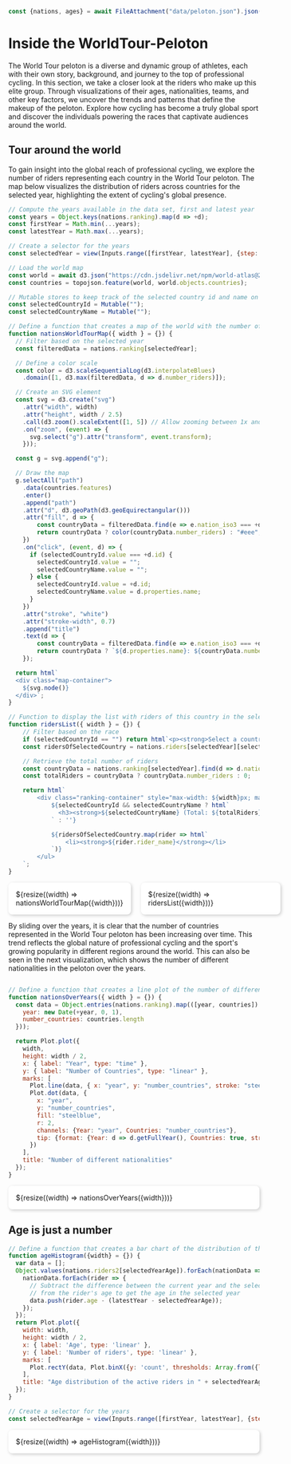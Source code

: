```js
const {nations, ages} = await FileAttachment("data/peloton.json").json();
```

# Inside the WorldTour-Peloton
The World Tour peloton is a diverse and dynamic group of athletes, each with their own story, background, and journey to the top of professional cycling. In this section, we take a closer look at the riders who make up this elite group. Through visualizations of their ages, nationalities, teams, and other key factors, we uncover the trends and patterns that define the makeup of the peloton. Explore how cycling has become a truly global sport and discover the individuals powering the races that captivate audiences around the world.

## Tour around the world

To gain insight into the global reach of professional cycling, we explore the number of riders representing each country in the World Tour peloton. The map below visualizes the distribution of riders across countries for the selected year, highlighting the extent of cycling's global presence.

```js
// Compute the years available in the data set, first and latest year
const years = Object.keys(nations.ranking).map(d => +d);
const firstYear = Math.min(...years);
const latestYear = Math.max(...years);

// Create a selector for the years
const selectedYear = view(Inputs.range([firstYear, latestYear], {step: 1, value: latestYear}));
```

```js	
// Load the world map
const world = await d3.json("https://cdn.jsdelivr.net/npm/world-atlas@2/countries-50m.json");
const countries = topojson.feature(world, world.objects.countries);

// Mutable stores to keep track of the selected country id and name on the map
const selectedCountryId = Mutable("");
const selectedCountryName = Mutable("");

// Define a function that creates a map of the world with the number of riders per country
function nationsWorldTourMap({ width } = {}) {
  // Filter based on the selected year
  const filteredData = nations.ranking[selectedYear];

  // Define a color scale
  const color = d3.scaleSequentialLog(d3.interpolateBlues)
    .domain([1, d3.max(filteredData, d => d.number_riders)]);

  // Create an SVG element
  const svg = d3.create("svg")
    .attr("width", width)
    .attr("height", width / 2.5)
    .call(d3.zoom().scaleExtent([1, 5]) // Allow zooming between 1x and 5x
    .on("zoom", (event) => {
      svg.select("g").attr("transform", event.transform);
    }));

  const g = svg.append("g");

  // Draw the map
  g.selectAll("path")
    .data(countries.features)
    .enter()
    .append("path")
    .attr("d", d3.geoPath(d3.geoEquirectangular()))
    .attr("fill", d => {
        const countryData = filteredData.find(e => e.nation_iso3 === +d.id);
        return countryData ? color(countryData.number_riders) : "#eee";
    })
    .on("click", (event, d) => {
      if (selectedCountryId.value === +d.id) {
        selectedCountryId.value = "";
        selectedCountryName.value = "";
      } else {
        selectedCountryId.value = +d.id;
        selectedCountryName.value = d.properties.name;
      }
    })
    .attr("stroke", "white")
    .attr("stroke-width", 0.7)
    .append("title")
    .text(d => {
        const countryData = filteredData.find(e => e.nation_iso3 === +d.id);
        return countryData ? `${d.properties.name}: ${countryData.number_riders} riders` : `${d.properties.name}: No riders`;
    });

  return html`
  <div class="map-container">
    ${svg.node()}
  </div>`;
}
```

```js	
// Function to display the list with riders of this country in the selected year
function ridersList({ width } = {}) {
    // Filter based on the race
    if (selectedCountryId == "") return html`<p><strong>Select a country on the map to see the riders</strong></p>`;
    const ridersOfSelectedCountry = nations.riders[selectedYear][selectedCountryId] || [];

    // Retrieve the total number of riders 
    const countryData = nations.ranking[selectedYear].find(d => d.nation_iso3 === selectedCountryId);
    const totalRiders = countryData ? countryData.number_riders : 0;

    return html`
        <div class="ranking-container" style="max-width: ${width}px; max-height: ${width * 1.35}px; overflow-y: auto;">
            ${selectedCountryId && selectedCountryName ? html`
              <h3><strong>${selectedCountryName} (Total: ${totalRiders} ${totalRiders !== 1 ? 'riders' : 'rider'})</strong></h3>
            ` : ''}

            ${ridersOfSelectedCountry.map(rider => html`
                <li><strong>${rider.rider_name}</strong></li>
            `)}
        </ul>
    `;
}
```

<!-- <div class="card">
  ${resize((width) => nationsWorldTourMap({width}))}
</div> -->
<div>
    <div class="content">
        <div class="card map-container">
            ${resize((width) => nationsWorldTourMap({width}))}
        </div>
        <div class="card ranking-container">
            ${resize((width) => ridersList({width}))}
        </div>
    </div>
</div>

By sliding over the years, it is clear that the number of countries represented in the World Tour peloton has been increasing over time. This trend reflects the global nature of professional cycling and the sport's growing popularity in different regions around the world. This can also be seen in the next visualization, which shows the number of different nationalities in the peloton over the years.

```js

// Define a function that creates a line plot of the number of different nationalities in the World Tour peloton over the years
function nationsOverYears({ width } = {}) {
  const data = Object.entries(nations.ranking).map(([year, countries]) => ({
    year: new Date(+year, 0, 1),
    number_countries: countries.length
  }));

  return Plot.plot({
    width,
    height: width / 2,
    x: { label: "Year", type: "time" },
    y: { label: "Number of Countries", type: "linear" },
    marks: [
      Plot.line(data, { x: "year", y: "number_countries", stroke: "steelblue", strokeWidth: 2 }),
      Plot.dot(data, { 
        x: "year", 
        y: "number_countries", 
        fill: "steelblue", 
        r: 2,
        channels: {Year: "year", Countries: "number_countries"},
        tip: {format: {Year: d => d.getFullYear(), Countries: true, stroke: true, x: false, y: false}}
      })
    ],
    title: "Number of different nationalities"
  });
}
```

<div class="grid grid-cols-2">
  <div class="card">
    ${resize((width) => nationsOverYears({width}))}
  </div>
</div>

## Age is just a number


```js	
// Define a function that creates a bar chart of the distribution of the age of the riders in the World Tour peloton over the years
function ageHistogram({width} = {}) {
  var data = [];
  Object.values(nations.riders2[selectedYearAge]).forEach(nationData => {
    nationData.forEach(rider => {
      // Subtract the difference between the current year and the selected year
      // from the rider's age to get the age in the selected year
      data.push(rider.age - (latestYear - selectedYearAge));
    });
  });
  return Plot.plot({
    width: width,
    height: width / 2,
    x: { label: 'Age', type: 'linear' },
    y: { label: 'Number of riders', type: 'linear' },
    marks: [
      Plot.rectY(data, Plot.binX({y: 'count', thresholds: Array.from({length: 100}, (_, i) => i)}, {x: d => d, fill: 'steelblue'}))
    ],
    title: "Age distribution of the active riders in " + selectedYearAge
  });
}
```

```js
// Create a selector for the years
const selectedYearAge = view(Inputs.range([firstYear, latestYear], {step: 1, value: latestYear}));
```

<div class="grid grid-cols-2">
  <div class="card">
    ${resize((width) => ageHistogram({width}))}
  </div>
</div>

<style>

  
.content {
  display: flex;
  gap: 20px;
  align-items: flex-start;
}

.card {
  background: white;
  padding: 15px;
  border-radius: 8px;
  box-shadow: 2px 2px 6px rgba(0, 0, 0, 0.2);
}

.map-container {
  flex: 2.5;
}

.ranking-container {
  flex: 0.5;
  min-width: 250px;
}

.ranking-list {
  list-style: none;
  padding: 0;
}

.ranking-list li {
  padding: 5px 0;
  border-bottom: 1px solid #ddd;
}

</style>
